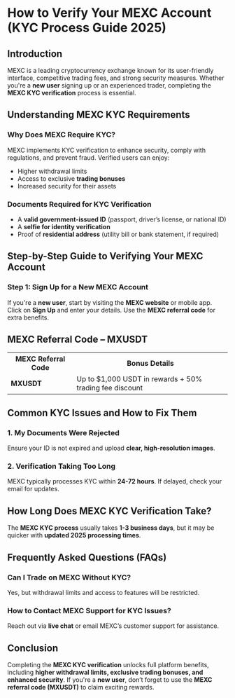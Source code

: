 <h1>How to Verify Your MEXC Account (KYC Process Guide 2025)</h1>
        
<h2>Introduction</h2>
<p>MEXC is a leading cryptocurrency exchange known for its user-friendly interface, competitive trading fees, and strong security measures. Whether you're a <strong>new user</strong> signing up or an experienced trader, completing the <strong>MEXC KYC verification</strong> process is essential.</p>
        
<h2>Understanding MEXC KYC Requirements</h2>
<h3>Why Does MEXC Require KYC?</h3>
<p>MEXC implements KYC verification to enhance security, comply with regulations, and prevent fraud. Verified users can enjoy:</p>
<ul>
            <li>Higher withdrawal limits</li>
            <li>Access to exclusive <strong>trading bonuses</strong></li>
            <li>Increased security for their assets</li>
</ul>
        
<h3>Documents Required for KYC Verification</h3>
<ul>
            <li>A <strong>valid government-issued ID</strong> (passport, driver’s license, or national ID)</li>
            <li>A <strong>selfie for identity verification</strong></li>
            <li>Proof of <strong>residential address</strong> (utility bill or bank statement, if required)</li>
</ul>
        
<h2>Step-by-Step Guide to Verifying Your MEXC Account</h2>
<h3>Step 1: Sign Up for a New MEXC Account</h3>
<p>If you're a <strong>new user</strong>, start by visiting the <strong>MEXC website</strong> or mobile app. Click on <strong>Sign Up</strong> and enter your details. Use the <strong>MEXC referral code</strong> for extra benefits.</p>
        
<h2>MEXC Referral Code – MXUSDT</h2>
<table>
            <tr>
                <th>MEXC Referral Code</th>
                <th>Bonus Details</th>
            </tr>
            <tr>
                <td><strong>MXUSDT</strong></td>
                <td>Up to $1,000 USDT in rewards + 50% trading fee discount</td>
            </tr>
</table>
        
<h2>Common KYC Issues and How to Fix Them</h2>
<h3>1. My Documents Were Rejected</h3>
<p>Ensure your ID is not expired and upload <strong>clear, high-resolution images</strong>.</p>
        
<h3>2. Verification Taking Too Long</h3>
<p>MEXC typically processes KYC within <strong>24-72 hours</strong>. If delayed, check your email for updates.</p>
        
<h2>How Long Does MEXC KYC Verification Take?</h2>
<p>The <strong>MEXC KYC process</strong> usually takes <strong>1-3 business days</strong>, but it may be quicker with <strong>updated 2025 processing times</strong>.</p>
        
<h2>Frequently Asked Questions (FAQs)</h2>
<h3>Can I Trade on MEXC Without KYC?</h3>
<p>Yes, but withdrawal limits and access to features will be restricted.</p>
        
<h3>How to Contact MEXC Support for KYC Issues?</h3>
<p>Reach out via <strong>live chat</strong> or email MEXC’s customer support for assistance.</p>
        
<h2>Conclusion</h2>
<p>Completing the <strong>MEXC KYC verification</strong> unlocks full platform benefits, including <strong>higher withdrawal limits, exclusive trading bonuses, and enhanced security</strong>. If you're a <strong>new user</strong>, don’t forget to use the <strong>MEXC referral code (MXUSDT)</strong> to claim exciting rewards.</p>
